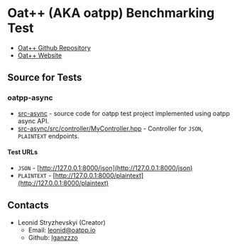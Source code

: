 # Oat++ (AKA oatpp) Benchmarking Test

- [Oat++ Github Repository](https://github.com/oatpp/oatpp)
- [Oat++ Website](https://oatpp.io/)
 

## Source for Tests

### oatpp-async

- [src-async](src-async/) - source code for oatpp test project implemented using oatpp async API.
- [src-async/src/controller/MyController.hpp](src-async/src/controller/MyController.hpp) - Controller for `JSON`, `PLAINTEXT` endpoints.

#### Test URLs

- `JSON` - [http://127.0.0.1:8000/json](http://127.0.0.1:8000/json)
- `PLAINTEXT` - [http://127.0.0.1:8000/plaintext](http://127.0.0.1:8000/plaintext) 

## Contacts

- Leonid Stryzhevskyi (Creator)
   - Email: [leonid@oatpp.io](mailto:leonid@oatpp.io)
   - Github: [lganzzzo](https://github.com/lganzzzo)
